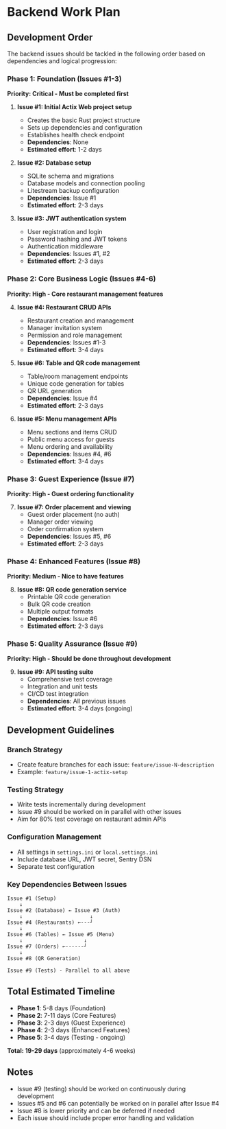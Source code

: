 # Backend Work Plan

## Development Order

The backend issues should be tackled in the following order based on dependencies and logical progression:

### Phase 1: Foundation (Issues #1-3)
**Priority: Critical - Must be completed first**

1. **Issue #1: Initial Actix Web project setup**
   - Creates the basic Rust project structure
   - Sets up dependencies and configuration
   - Establishes health check endpoint
   - **Dependencies**: None
   - **Estimated effort**: 1-2 days

2. **Issue #2: Database setup**
   - SQLite schema and migrations
   - Database models and connection pooling
   - Litestream backup configuration
   - **Dependencies**: Issue #1
   - **Estimated effort**: 2-3 days

3. **Issue #3: JWT authentication system**
   - User registration and login
   - Password hashing and JWT tokens
   - Authentication middleware
   - **Dependencies**: Issues #1, #2
   - **Estimated effort**: 2-3 days

### Phase 2: Core Business Logic (Issues #4-6)
**Priority: High - Core restaurant management features**

4. **Issue #4: Restaurant CRUD APIs**
   - Restaurant creation and management
   - Manager invitation system
   - Permission and role management
   - **Dependencies**: Issues #1-3
   - **Estimated effort**: 3-4 days

5. **Issue #6: Table and QR code management**
   - Table/room management endpoints
   - Unique code generation for tables
   - QR URL generation
   - **Dependencies**: Issue #4
   - **Estimated effort**: 2-3 days

6. **Issue #5: Menu management APIs**
   - Menu sections and items CRUD
   - Public menu access for guests
   - Menu ordering and availability
   - **Dependencies**: Issues #4, #6
   - **Estimated effort**: 3-4 days

### Phase 3: Guest Experience (Issue #7)
**Priority: High - Guest ordering functionality**

7. **Issue #7: Order placement and viewing**
   - Guest order placement (no auth)
   - Manager order viewing
   - Order confirmation system
   - **Dependencies**: Issues #5, #6
   - **Estimated effort**: 2-3 days

### Phase 4: Enhanced Features (Issue #8)
**Priority: Medium - Nice to have features**

8. **Issue #8: QR code generation service**
   - Printable QR code generation
   - Bulk QR code creation
   - Multiple output formats
   - **Dependencies**: Issue #6
   - **Estimated effort**: 2-3 days

### Phase 5: Quality Assurance (Issue #9)
**Priority: High - Should be done throughout development**

9. **Issue #9: API testing suite**
   - Comprehensive test coverage
   - Integration and unit tests
   - CI/CD test integration
   - **Dependencies**: All previous issues
   - **Estimated effort**: 3-4 days (ongoing)

## Development Guidelines

### Branch Strategy
- Create feature branches for each issue: `feature/issue-N-description`
- Example: `feature/issue-1-actix-setup`

### Testing Strategy
- Write tests incrementally during development
- Issue #9 should be worked on in parallel with other issues
- Aim for 80% test coverage on restaurant admin APIs

### Configuration Management
- All settings in `settings.ini` or `local.settings.ini`
- Include database URL, JWT secret, Sentry DSN
- Separate test configuration

### Key Dependencies Between Issues
```
Issue #1 (Setup)
    ↓
Issue #2 (Database) ← Issue #3 (Auth)
    ↓                      ↓
Issue #4 (Restaurants) ←---┘
    ↓
Issue #6 (Tables) ← Issue #5 (Menu)
    ↓                    ↓
Issue #7 (Orders) ←------┘
    ↓
Issue #8 (QR Generation)

Issue #9 (Tests) - Parallel to all above
```

## Total Estimated Timeline
- **Phase 1**: 5-8 days (Foundation)
- **Phase 2**: 7-11 days (Core Features)
- **Phase 3**: 2-3 days (Guest Experience)
- **Phase 4**: 2-3 days (Enhanced Features)
- **Phase 5**: 3-4 days (Testing - ongoing)

**Total: 19-29 days** (approximately 4-6 weeks)

## Notes
- Issue #9 (testing) should be worked on continuously during development
- Issues #5 and #6 can potentially be worked on in parallel after Issue #4
- Issue #8 is lower priority and can be deferred if needed
- Each issue should include proper error handling and validation